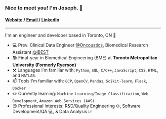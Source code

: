 ### Nice to meet you! I'm Joseph. 👋

#### [Website](https://josephlee31.github.io/) / [Email](mailto:josephslee31@gmail.com) / [LinkedIn](https://www.linkedin.com/in/leejjoseph/)

---

I'm an engineer and developer based in Toronto, ON 🍁
- 💻 Prev. Clinical Data Engineer [@Oncoustics](https://www.oncoustics.com/), Biomedical Research Assistant [@iBEST](https://ibestresearch.ca/)
- 📚 Final-year in Biomedical Engineering (BME) at **Toronto Metropolitan University (Formerly Ryerson)** 
- ⚒️ Languages I'm familiar with: `Python`, `SQL`, `C/C++`, `JavaScript`, `CSS`, `HTML`, and `MATLAB.`
- 📫 Tools I'm familiar with: `GCP`, `OpenCV`, `Pandas`, `Scikit-learn`, `Flask`, `Docker`
- ✏️ Currently learning: `Machine Learning/Image Classification`, `Web Development`, `Amazon Web Services (AWS)`
- 😊 Professional Interests: R&D/Quality Engineering ⚙️, Software Development/QA 💻, & Data Analysis 📈
